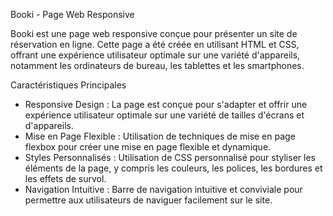 Booki - Page Web Responsive

Booki est une page web responsive conçue pour présenter un site de réservation en ligne. Cette page a été créée en utilisant HTML et CSS, offrant une expérience utilisateur optimale sur une variété d'appareils, notamment les ordinateurs de bureau, les tablettes et les smartphones.

Caractéristiques Principales

* Responsive Design : La page est conçue pour s'adapter et offrir une expérience utilisateur optimale sur une variété de tailles d'écrans et d'appareils.
* Mise en Page Flexible : Utilisation de techniques de mise en page flexbox pour créer une mise en page flexible et dynamique.
* Styles Personnalisés : Utilisation de CSS personnalisé pour styliser les éléments de la page, y compris les couleurs, les polices, les bordures et les effets de survol.
* Navigation Intuitive : Barre de navigation intuitive et conviviale pour permettre aux utilisateurs de naviguer facilement sur le site.
